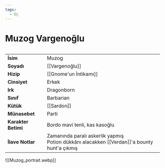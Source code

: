 ```yaml
---
tags:
  - Oç
---  
```

# Muzog Vargenoğlu  
  
<div class="row" markdown>  
<div class="column" markdown>  
  
|  |  |  
|---|---|  
| **İsim** | Muzog |  
| **Soyadı** | [[Vargenoğlu]] |  
| **Hizip** | [[Gnome'un İntikamı]] |  
| **Cinsiyet** | Erkek |  
| **Irk** | Dragonborn |  
| **Sınıf** | Barbarian |  
| **Kütük** | [[Sardon]] |  
| **Münasebet** | Parti |  
| **Karakter Betimi** | Bordo mavi tenli, kas kasoğlu |  
| **İlave Notlar** | Zamanında paralı askerlik yapmış<br>Potion dükkânı alacakken [[Verdan]]'a bounty hunt'a çıkmış |  
  
</div>  
<div class="column" markdown>  
![[Muzog_portrait.webp]]  
</div>  
</div>